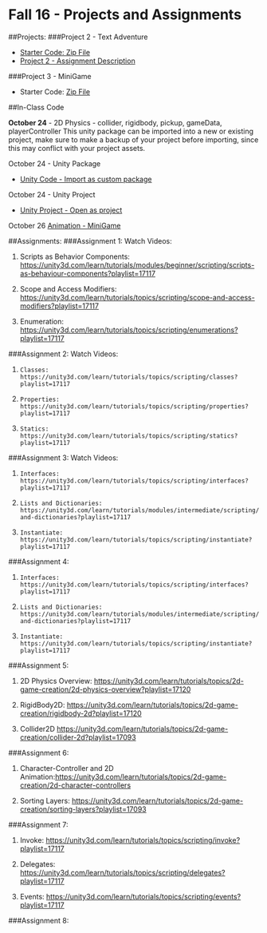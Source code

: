 # Fall 16 - Projects and Assignments

##Projects: 
###Project 2 - Text Adventure
* [Starter Code: Zip File](https://utdallas.box.com/v/Project2-starterCodeF16)
* [Project 2 - Assignment Description](https://utdallas.box.com/v/Assignment2-description)

###Project 3 - MiniGame
* Starter Code: [Zip File](https://utdallas.box.com/v/project3-StarterCode-F16)

##In-Class Code 

**October 24** - 2D Physics - collider, rigidbody, pickup, gameData, playerController
This unity package can be imported into a new or existing project, make sure to make a backup of your project before importing, since this may conflict with your project assets.

October 24 - Unity Package
  * [Unity Code - Import as custom package](https://utdallas.box.com/v/Oct24Code)
      
October 24 - Unity Project   
   * [Unity Project - Open as project](https://utdallas.box.com/v/Oct24-UnityProject)

October 26
   [Animation - MiniGame](https://utdallas.box.com/s/yjedpwswflpo35apqpl7yj11eggxl1br)


##Assignments:
###Assignment 1: 
Watch Videos:
1.  Scripts as Behavior Components: https://unity3d.com/learn/tutorials/modules/beginner/scripting/scripts-as-behaviour-components?playlist=17117

2.  Scope and Access Modifiers: https://unity3d.com/learn/tutorials/topics/scripting/scope-and-access-modifiers?playlist=17117         

3. Enumeration: https://unity3d.com/learn/tutorials/topics/scripting/enumerations?playlist=17117

###Assignment 2: 
Watch Videos: 

1.     Classes: https://unity3d.com/learn/tutorials/topics/scripting/classes?playlist=17117

2.     Properties: https://unity3d.com/learn/tutorials/topics/scripting/properties?playlist=17117

3.     Statics: https://unity3d.com/learn/tutorials/topics/scripting/statics?playlist=17117

###Assignment 3: 
Watch Videos:
1.     Interfaces: https://unity3d.com/learn/tutorials/topics/scripting/interfaces?playlist=17117

2.     Lists and Dictionaries: https://unity3d.com/learn/tutorials/modules/intermediate/scripting/lists-and-dictionaries?playlist=17117

3.     Instantiate: https://unity3d.com/learn/tutorials/topics/scripting/instantiate?playlist=17117

###Assignment 4:
 1.     Interfaces: https://unity3d.com/learn/tutorials/topics/scripting/interfaces?playlist=17117

 2.     Lists and Dictionaries: https://unity3d.com/learn/tutorials/modules/intermediate/scripting/lists-and-dictionaries?playlist=17117

 3.     Instantiate: https://unity3d.com/learn/tutorials/topics/scripting/instantiate?playlist=17117

###Assignment 5:

1. 2D Physics Overview:   https://unity3d.com/learn/tutorials/topics/2d-game-creation/2d-physics-overview?playlist=17120

2. RigidBody2D:   https://unity3d.com/learn/tutorials/topics/2d-game-creation/rigidbody-2d?playlist=17120

3. Collider2D   https://unity3d.com/learn/tutorials/topics/2d-game-creation/collider-2d?playlist=17093

###Assignment 6:
1. Character-Controller and 2D Animation:https://unity3d.com/learn/tutorials/topics/2d-game-creation/2d-character-controllers

2. Sorting Layers: https://unity3d.com/learn/tutorials/topics/2d-game-creation/sorting-layers?playlist=17093

###Assignment 7:
1.  Invoke:  https://unity3d.com/learn/tutorials/topics/scripting/invoke?playlist=17117

2.  Delegates: https://unity3d.com/learn/tutorials/topics/scripting/delegates?playlist=17117

3.  Events: https://unity3d.com/learn/tutorials/topics/scripting/events?playlist=17117

###Assignment 8: